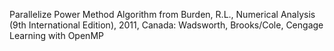 Parallelize Power Method Algorithm from Burden, R.L., Numerical Analysis (9th International Edition), 2011, Canada: Wadsworth, Brooks/Cole, Cengage Learning with OpenMP
